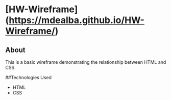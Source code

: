 # [HW-Wireframe] (https://mdealba.github.io/HW-Wireframe/)
## About
This is a basic wireframe demonstrating the relationship between HTML and CSS. 

##Technologies Used
- HTML 
- CSS

